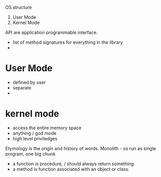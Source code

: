 
OS structure

1. User Mode
2. Kernel Mode


API are application programmable interface.

- list of method signatures for everything in the library
-

# User Mode
- defined by user
- separate 
- 

# kernel mode
- access the entire memory space
- anything / god mode
- high level priviledges

Etymology is the origin and history of words.
Monolith - os run as single program, one big chunk 

- a function is procedure, / should always return something
- a method is function associated with an object or class.
